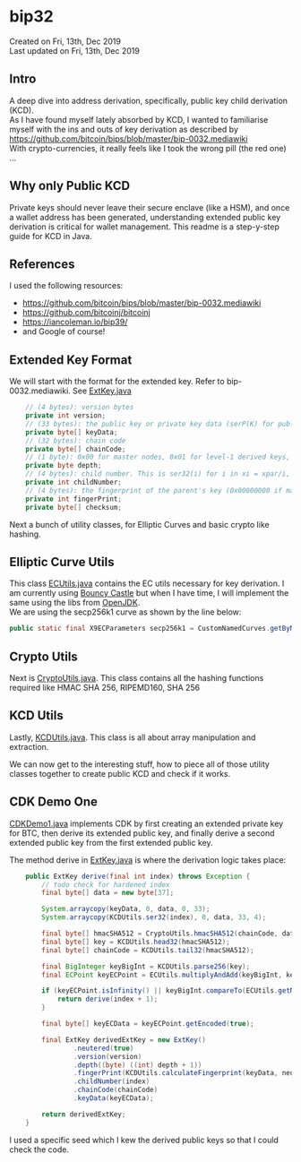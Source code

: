 # bip32

Created on Fri, 13th, Dec 2019  
Last updated on Fri, 13th, Dec 2019 

## Intro
A deep dive into address derivation, specifically, public key child derivation (KCD).  
As I have found myself lately absorbed by KCD, I wanted to familiarise myself with the ins and outs
of key derivation as described by https://github.com/bitcoin/bips/blob/master/bip-0032.mediawiki  
With crypto-currencies, it really feels like I took the wrong pill (the red one) ...  

## Why only Public KCD
Private keys should never leave their secure enclave (like a HSM), and once a wallet address has
been generated, understanding extended public key derivation is critical for wallet management.
This readme is a step-y-step guide for KCD in Java.

## References
I used the following resources:
- https://github.com/bitcoin/bips/blob/master/bip-0032.mediawiki
- https://github.com/bitcoinj/bitcoinj
- https://iancoleman.io/bip39/
- and Google of course!

## Extended Key Format
We will start with the format for the extended key. Refer to bip-0032.mediawiki.
See [ExtKey.java](https://github.com/tjdragon/bip32/blob/master/code/src/main/java/tj/bip32/ExtKey.java)

```java
    // (4 bytes): version bytes
    private int version; 
    // (33 bytes): the public key or private key data (serP(K) for public keys, 0x00 || ser256(k) for private keys)
    private byte[] keyData; 
    // (32 bytes): chain code
    private byte[] chainCode; 
    // (1 byte): 0x00 for master nodes, 0x01 for level-1 derived keys, ...
    private byte depth; 
    // (4 bytes): child number. This is ser32(i) for i in xi = xpar/i, with xi the key being serialized. (0x00000000 if master key)
    private int childNumber; 
    // (4 bytes): the fingerprint of the parent's key (0x00000000 if master key)
    private int fingerPrint; 
    private byte[] checksum;
```

Next a bunch of utility classes, for Elliptic Curves and basic crypto like hashing.

## Elliptic Curve Utils
This class [ECUtils.java](https://github.com/tjdragon/bip32/blob/master/code/src/main/java/tj/bip32/ECUtils.java) contains
the EC utils necessary for key derivation. I am currently using [Bouncy Castle](https://www.bouncycastle.org/) but
when I have time, I will implement the same using the libs from [OpenJDK](https://openjdk.java.net/).  
We are using the secp256k1 curve as shown by the line below:

```java
public static final X9ECParameters secp256k1 = CustomNamedCurves.getByName("secp256k1");
```

## Crypto Utils
Next is [CryptoUtils.java](https://github.com/tjdragon/bip32/blob/master/code/src/main/java/tj/bip32/CryptoUtils.java).
This class contains all the hashing functions required like HMAC SHA 256, RIPEMD160, SHA 256

## KCD Utils
Lastly, [KCDUtils.java](https://github.com/tjdragon/bip32/blob/master/code/src/main/java/tj/bip32/KCDUtils.java).
This class is all about array manipulation and extraction.  

We can now get to the interesting stuff, how to piece all of those utility classes together to create
public KCD and check if it works.

## CDK Demo One
[CDKDemo1.java](https://github.com/tjdragon/bip32/blob/master/code/src/main/java/tj/bip32/CDKDemo1.java) implements CDK
by first creating an extended private key for BTC, then derive its extended public key, 
and finally derive a second extended public key from the first extended public key.

The method derive in [ExtKey.java](https://github.com/tjdragon/bip32/blob/master/code/src/main/java/tj/bip32/ExtKey.java) is where the derivation logic takes place:

```java
    public ExtKey derive(final int index) throws Exception {
        // todo check for hardened index
        final byte[] data = new byte[37];

        System.arraycopy(keyData, 0, data, 0, 33);
        System.arraycopy(KCDUtils.ser32(index), 0, data, 33, 4);

        final byte[] hmacSHA512 = CryptoUtils.hmacSHA512(chainCode, data);
        final byte[] key = KCDUtils.head32(hmacSHA512);
        final byte[] chainCode = KCDUtils.tail32(hmacSHA512);

        final BigInteger keyBigInt = KCDUtils.parse256(key);
        final ECPoint keyECPoint = ECUtils.multiplyAndAdd(keyBigInt, keyData);

        if (keyECPoint.isInfinity() || keyBigInt.compareTo(ECUtils.getN()) >= 0) {
            return derive(index + 1);
        }

        final byte[] keyECData = keyECPoint.getEncoded(true);

        final ExtKey derivedExtKey = new ExtKey()
                .neutered(true)
                .version(version)
                .depth((byte) ((int) depth + 1))
                .fingerPrint(KCDUtils.calculateFingerprint(keyData, neutered))
                .childNumber(index)
                .chainCode(chainCode)
                .keyData(keyECData);

        return derivedExtKey;
    }
```

I used a specific seed which I kew the derived public keys so that I could check the code.